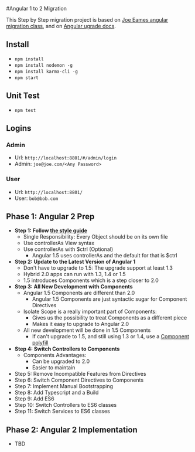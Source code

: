#Angular 1 to 2 Migration

This Step by Step migration project is based on [Joe Eames angular migration class](https://app.pluralsight.com/library/courses/migrating-applications-angular-2), and on [Angular ugrade docs](https://angular.io/docs/ts/latest/guide/upgrade.html). 

## Install

* `npm install`
* `npm install nodemon -g`
* `npm install karma-cli -g`
* `npm start`

## Unit Test

* `npm test`

## Logins

### Admin
* Url: `http://localhost:8801/#/admin/login`
* Admin: `joe@joe.com/<Any Password>`

### User
* Url: `http://localhost:8801/`
* User: `bob@bob.com`

## Phase 1: Angular 2 Prep

* **Step 1: Follow [the style guide](https://github.com/johnpapa/angular-styleguide/tree/master/a1) **   
    * Single Responsibility: Every Object should be on its own file     
    * Use controllerAs View syntax
    * Use controllerAs with $ctrl (Optional)
        * Angular 1.5 uses controllerAs and the default for that is $ctrl
* **Step 2: Update to the Latest Version of Angular 1**
    * Don't have to upgrade to 1.5: The upgrade support at least 1.3
    * Hybrid 2.0 apps can run with 1.3, 1.4 or 1.5
    * 1.5 introduces Components which is a step closer to 2.0
* **Step 3: All New Development with Components**
    * Angular 1.5 Components are different than 2.0 
        * Angular 1.5 Components are just syntactic sugar for Component Directives
    * Isolate Scope is a really important part of Components:
        * Gives us the possibility to treat Components as a different piece 
        * Makes it easy to upgrade to Angular 2.0
    * All new development will be done in 1.5 Components
        * If can't upgrade to 1.5, and still using 1.3 or 1.4, use a [Component polyfill](https://github.com/toddmotto/angular-component)
* **Step 4: Switch Controllers to Components**
    * Components Advantages:
        * Can be upgraded to 2.0
        * Easier to maintain
* Step 5: Remove Incompatible Features from Directives
* Step 6: Switch Component Directives to Components
* Step 7: Implement Manual Bootstrapping
* Step 8: Add Typescript and a Build 
* Step 9: Add ES6 
* Step 10: Switch Controllers to ES6 classes
* Step 11: Switch Services to ES6 classes

## Phase 2: Angular 2 Implementation 

* TBD